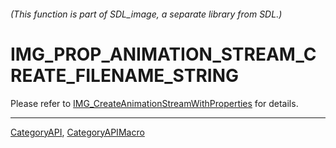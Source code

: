 ###### (This function is part of SDL_image, a separate library from SDL.)
# IMG_PROP_ANIMATION_STREAM_CREATE_FILENAME_STRING

Please refer to [IMG_CreateAnimationStreamWithProperties](IMG_CreateAnimationStreamWithProperties) for details.

----
[CategoryAPI](CategoryAPI), [CategoryAPIMacro](CategoryAPIMacro)

